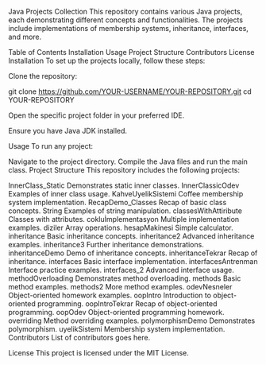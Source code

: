 Java Projects Collection
This repository contains various Java projects, each demonstrating different concepts and functionalities. The projects include implementations of membership systems, inheritance, interfaces, and more.

Table of Contents
Installation
Usage
Project Structure
Contributors
License
Installation
To set up the projects locally, follow these steps:

Clone the repository:

git clone https://github.com/YOUR-USERNAME/YOUR-REPOSITORY.git
cd YOUR-REPOSITORY

Open the specific project folder in your preferred IDE.

Ensure you have Java JDK installed.

Usage
To run any project:

Navigate to the project directory.
Compile the Java files and run the main class.
Project Structure
This repository includes the following projects:

InnerClass_Static
Demonstrates static inner classes.
InnerClassicOdev
Examples of inner class usage.
KahveUyelikSistemi
Coffee membership system implementation.
RecapDemo_Classes
Recap of basic class concepts.
String
Examples of string manipulation.
classesWithAttiribute
Classes with attributes.
cokluİmplementasyon
Multiple implementation examples.
diziler
Array operations.
hesapMakinesi
Simple calculator.
inheritance
Basic inheritance concepts.
inheritance2
Advanced inheritance examples.
inheritance3
Further inheritance demonstrations.
inheritanceDemo
Demo of inheritance concepts.
inheritanceTekrar
Recap of inheritance.
interfaces
Basic interface implementation.
interfacesAntrenman
Interface practice examples.
interfaces_2
Advanced interface usage.
methodOverloading
Demonstrates method overloading.
methods
Basic method examples.
methods2
More method examples.
odevNesneler
Object-oriented homework examples.
oopIntro
Introduction to object-oriented programming.
oopIntroTekrar
Recap of object-oriented programming.
oopOdev
Object-oriented programming homework.
overriding
Method overriding examples.
polymorphismDemo
Demonstrates polymorphism.
uyelikSistemi
Membership system implementation.
Contributors
List of contributors goes here.

License
This project is licensed under the MIT License.
